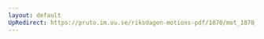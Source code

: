 ```yaml
---
layout: default
UpRedirect: https://pruto.im.uu.se/riksdagen-motions-pdf/1870/mot_1870__ak__79.pdf
---
```

